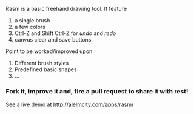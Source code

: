 Rasm is a basic freehand drawing tool. It feature <br>
1. a single brush
2. a few colors
3. Ctrl-Z and Shift Ctrl-Z for _undo_ and _redo_
4. canvus clear and save buttons

Point to be worked/improved upon
1. Different brush styles
2. Predefined basic shapes
3. ...

### Fork it, improve it and, fire a pull request to share it with rest!
See a live demo at http://alelmcity.com/apps/rasm/

